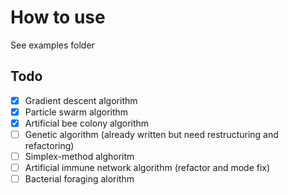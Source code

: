 # How to use
See examples folder

## Todo
- [x] Gradient descent algorithm
- [x] Particle swarm algorithm
- [x] Artificial bee colony algorithm
- [ ] Genetic algorithm (already written but need restructuring and refactoring)
- [ ] Simplex-method alghoritm
- [ ] Artificial immune network algorithm (refactor and mode fix)
- [ ] Bacterial foraging alorithm